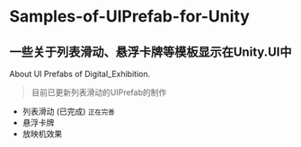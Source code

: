 # Samples-of-UIPrefab-for-Unity
## 一些关于列表滑动、悬浮卡牌等模板显示在Unity.UI中
About UI Prefabs of Digital_Exhibition.

> 目前已更新列表滑动的UIPrefab的制作
* 列表滑动 (已完成) `正在完善`
* 悬浮卡牌
* 放映机效果
